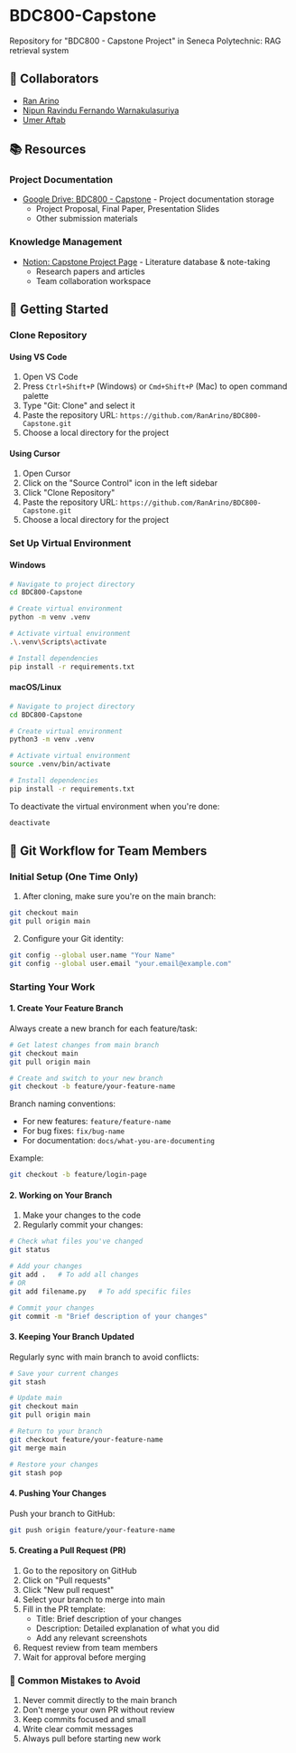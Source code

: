 # BDC800-Capstone
Repository for "BDC800 - Capstone Project" in Seneca Polytechnic: RAG retrieval system

## 👥 Collaborators

- [Ran Arino](https://github.com/RanArino)
- [Nipun Ravindu Fernando Warnakulasuriya]()
- [Umer Aftab]()

## 📚 Resources

### Project Documentation
- [Google Drive: BDC800 - Capstone](https://drive.google.com/drive/folders/1jclLloZ07zzy-dRU02OAHqAbOkTywCYA?usp=sharing) - Project documentation storage
  - Project Proposal, Final Paper, Presentation Slides
  - Other submission materials

### Knowledge Management
- [Notion: Capstone Project Page](https://www.notion.so/Capstone-Project-Page-1755dbaba5c080dbae60fbb4eff2f8bf?pvs=4) - Literature database & note-taking
  - Research papers and articles
  - Team collaboration workspace

## 🚀 Getting Started

### Clone Repository

#### Using VS Code
1. Open VS Code
2. Press `Ctrl+Shift+P` (Windows) or `Cmd+Shift+P` (Mac) to open command palette
3. Type "Git: Clone" and select it
4. Paste the repository URL: `https://github.com/RanArino/BDC800-Capstone.git`
5. Choose a local directory for the project

#### Using Cursor
1. Open Cursor
2. Click on the "Source Control" icon in the left sidebar
3. Click "Clone Repository"
4. Paste the repository URL: `https://github.com/RanArino/BDC800-Capstone.git`
5. Choose a local directory for the project

### Set Up Virtual Environment

#### Windows
```bash
# Navigate to project directory
cd BDC800-Capstone

# Create virtual environment
python -m venv .venv

# Activate virtual environment
.\.venv\Scripts\activate

# Install dependencies
pip install -r requirements.txt
```

#### macOS/Linux
```bash
# Navigate to project directory
cd BDC800-Capstone

# Create virtual environment
python3 -m venv .venv

# Activate virtual environment
source .venv/bin/activate

# Install dependencies
pip install -r requirements.txt
```

To deactivate the virtual environment when you're done:
```bash
deactivate
```

## 🌿 Git Workflow for Team Members

### Initial Setup (One Time Only)
1. After cloning, make sure you're on the main branch:
```bash
git checkout main
git pull origin main
```

2. Configure your Git identity:
```bash
git config --global user.name "Your Name"
git config --global user.email "your.email@example.com"
```

### Starting Your Work

#### 1. Create Your Feature Branch
Always create a new branch for each feature/task:
```bash
# Get latest changes from main branch
git checkout main
git pull origin main

# Create and switch to your new branch
git checkout -b feature/your-feature-name
```

Branch naming conventions:
- For new features: `feature/feature-name`
- For bug fixes: `fix/bug-name`
- For documentation: `docs/what-you-are-documenting`

Example:
```bash
git checkout -b feature/login-page
```

#### 2. Working on Your Branch
1. Make your changes to the code
2. Regularly commit your changes:
```bash
# Check what files you've changed
git status

# Add your changes
git add .   # To add all changes
# OR
git add filename.py   # To add specific files

# Commit your changes
git commit -m "Brief description of your changes"
```

#### 3. Keeping Your Branch Updated
Regularly sync with main branch to avoid conflicts:
```bash
# Save your current changes
git stash

# Update main
git checkout main
git pull origin main

# Return to your branch
git checkout feature/your-feature-name
git merge main

# Restore your changes
git stash pop
```

#### 4. Pushing Your Changes
Push your branch to GitHub:
```bash
git push origin feature/your-feature-name
```

#### 5. Creating a Pull Request (PR)
1. Go to the repository on GitHub
2. Click on "Pull requests"
3. Click "New pull request"
4. Select your branch to merge into main
5. Fill in the PR template:
   - Title: Brief description of your changes
   - Description: Detailed explanation of what you did
   - Add any relevant screenshots
6. Request review from team members
7. Wait for approval before merging

### 🚫 Common Mistakes to Avoid
1. Never commit directly to the main branch
2. Don't merge your own PR without review
3. Keep commits focused and small
4. Write clear commit messages
5. Always pull before starting new work

